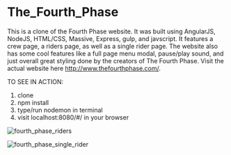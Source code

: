 # The_Fourth_Phase

This is a clone of the Fourth Phase website. It was built using AngularJS, NodeJS, HTML/CSS, Massive, Express, gulp, and javscript. It features a crew page, a riders page, as well as a single rider page. The website also has some cool features like a full page menu modal, pause/play sound, and just overall great styling done by the creators of The Fourth Phase. Visit the actual website here http://www.thefourthphase.com/.

TO SEE IN ACTION:
1. clone
2. npm install
3. type/run nodemon in terminal
4. visit localhost:8080/#/ in your browser

![fourth_phase_riders](https://user-images.githubusercontent.com/14044898/39739097-52a4fbde-524c-11e8-9a69-235d1579492d.png)

![fourth_phase_single_rider](https://user-images.githubusercontent.com/14044898/39739099-53db624a-524c-11e8-8a40-c6609e5de9f6.png)
